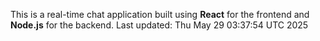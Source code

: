 This is a real-time chat application built using **React** for the frontend and **Node.js** for the backend.
Last updated: Thu May 29 03:37:54 UTC 2025

